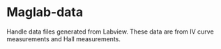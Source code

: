 # Maglab-data
Handle data files generated from Labview. These data are from IV curve measurements and Hall measurements.
